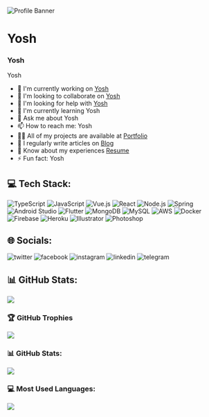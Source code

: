 ![Profile Banner](https://i.pinimg.com/736x/7a/1f/76/7a1f76e2a85df5e453d70a3ae84fc7f6.jpg)

# Yosh
### Yosh

Yosh

- 🔭 I'm currently working on [Yosh](Yosh)
- 👯 I'm looking to collaborate on [Yosh](Yosh)
- 🤝 I'm looking for help with [Yosh](Yosh)
- 🌱 I'm currently learning Yosh
- 💬 Ask me about Yosh
- 📫 How to reach me: Yosh
- 👨‍💻 All of my projects are available at [Portfolio](Yosh)
- 📝 I regularly write articles on [Blog](Yosh)
- 📄 Know about my experiences [Resume](Yosh)
- ⚡ Fun fact: Yosh

## 💻 Tech Stack:
![TypeScript](https://img.shields.io/badge/TypeScript-3178C6?style=for-the-badge&logo=typescript&logoColor=white) ![JavaScript](https://img.shields.io/badge/JavaScript-F7DF1E?style=for-the-badge&logo=javascript&logoColor=white) ![Vue.js](https://img.shields.io/badge/Vue.js-4FC08D?style=for-the-badge&logo=vue.js&logoColor=white) ![React](https://img.shields.io/badge/React-61DAFB?style=for-the-badge&logo=react&logoColor=white) ![Node.js](https://img.shields.io/badge/Node.js-339933?style=for-the-badge&logo=node.js&logoColor=white) ![Spring](https://img.shields.io/badge/Spring-6DB33F?style=for-the-badge&logo=spring&logoColor=white) ![Android Studio](https://img.shields.io/badge/AndroidStudio-555555?style=for-the-badge&logo=androidstudio&logoColor=white) ![Flutter](https://img.shields.io/badge/Flutter-555555?style=for-the-badge&logo=flutter&logoColor=white) ![MongoDB](https://img.shields.io/badge/MongoDB-47A248?style=for-the-badge&logo=mongodb&logoColor=white) ![MySQL](https://img.shields.io/badge/MySQL-4479A1?style=for-the-badge&logo=mysql&logoColor=white) ![AWS](https://img.shields.io/badge/AWS-232F3E?style=for-the-badge&logo=aws&logoColor=white) ![Docker](https://img.shields.io/badge/Docker-2496ED?style=for-the-badge&logo=docker&logoColor=white) ![Firebase](https://img.shields.io/badge/Firebase-FFCA28?style=for-the-badge&logo=firebase&logoColor=white) ![Heroku](https://img.shields.io/badge/Heroku-555555?style=for-the-badge&logo=heroku&logoColor=white) ![Illustrator](https://img.shields.io/badge/Illustrator-555555?style=for-the-badge&logo=illustrator&logoColor=white) ![Photoshop](https://img.shields.io/badge/Photoshop-555555?style=for-the-badge&logo=photoshop&logoColor=white)

## 🌐 Socials:
![twitter](https://img.shields.io/badge/twitter-Yosh-1DA1F2?style=for-the-badge&logo=twitter&logoColor=white) ![facebook](https://img.shields.io/badge/facebook-Yosh-1877F2?style=for-the-badge&logo=facebook&logoColor=white) ![instagram](https://img.shields.io/badge/instagram-Yosh-E4405F?style=for-the-badge&logo=instagram&logoColor=white) ![linkedin](https://img.shields.io/badge/linkedin-Yosh-0A66C2?style=for-the-badge&logo=linkedin&logoColor=white) ![telegram](https://img.shields.io/badge/telegram-Yosh-26A5E4?style=for-the-badge&logo=telegram&logoColor=white)

## 📊 GitHub Stats:
![](https://komarev.com/ghpvc/?username=yourusername&label=Profile%20views&color=0e75b6&style=flat)

### 🏆 GitHub Trophies
![](https://github-profile-trophy.vercel.app/?username=yourusername)

### 📊 GitHub Stats:
![](https://github-readme-stats.vercel.app/api?username=yourusername&show_icons=true&theme=gruvbox)

### 💻 Most Used Languages:
![](https://github-readme-stats.vercel.app/api/top-langs/?username=yourusername&layout=compact&theme=gruvbox)
